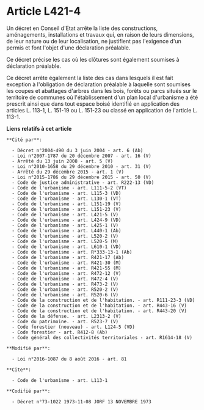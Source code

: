 # Article L421-4

Un décret en Conseil d'Etat arrête la liste des constructions, aménagements, installations et travaux qui, en raison de leurs
dimensions, de leur nature ou de leur localisation, ne justifient pas l'exigence d'un permis et font l'objet d'une
déclaration préalable. 

Ce décret précise les cas où les clôtures sont également soumises à déclaration préalable. 

Ce décret arrête également la liste des cas dans lesquels il est fait exception à l'obligation de déclaration préalable à
laquelle sont soumises les coupes et abattages d'arbres dans les bois, forêts ou parcs situés sur le territoire de communes
où l'établissement d'un plan local d'urbanisme a été prescrit ainsi que dans tout espace boisé identifié en application des
articles L. 113-1, L. 151-19 ou L. 151-23 ou classé en application de l'article L. 113-1.

**Liens relatifs à cet article**

	**Cité par**:

	  - Décret n°2004-490 du 3 juin 2004 - art. 6 (Ab)
	  - Loi n°2007-1787 du 20 décembre 2007 - art. 16 (V)
	  - Arrêté du 13 juin 2008 - art. 5 (V)
	  - Loi n°2010-1658 du 29 décembre 2010 - art. 31 (V)
	  - Arrêté du 29 décembre 2015 - art. 1 (V)
	  - Loi n°2015-1786 du 29 décembre 2015 - art. 50 (V)
	  - Code de justice administrative - art. R222-13 (VD)
	  - Code de l'urbanisme - art. L111-5-2 (VT)
	  - Code de l'urbanisme - art. L115-3 (VD)
	  - Code de l'urbanisme - art. L130-1 (VT)
	  - Code de l'urbanisme - art. L151-19 (V)
	  - Code de l'urbanisme - art. L151-23 (V)
	  - Code de l'urbanisme - art. L421-5 (V)
	  - Code de l'urbanisme - art. L424-9 (VD)
	  - Code de l'urbanisme - art. L425-1 (V)
	  - Code de l'urbanisme - art. L440-1 (Ab)
	  - Code de l'urbanisme - art. L520-2 (V)
	  - Code de l'urbanisme - art. L520-5 (M)
	  - Code de l'urbanisme - art. L610-1 (VD)
	  - Code de l'urbanisme - art. R*333-13-1 (Ab)
	  - Code de l'urbanisme - art. R421-17 (Ab)
	  - Code de l'urbanisme - art. R421-30 (M)
	  - Code de l'urbanisme - art. R421-55 (M)
	  - Code de l'urbanisme - art. R472-12 (V)
	  - Code de l'urbanisme - art. R472-4 (V)
	  - Code de l'urbanisme - art. R473-2 (V)
	  - Code de l'urbanisme - art. R520-2 (V)
	  - Code de l'urbanisme - art. R520-6 (V)
	  - Code de la construction et de l'habitation. - art. R111-23-3 (VD)
	  - Code de la construction et de l'habitation. - art. R443-16 (V)
	  - Code de la construction et de l'habitation. - art. R443-20 (V)
	  - Code de la défense. - art. L2313-2 (V)
	  - Code du patrimoine. - art. R523-7 (V)
	  - Code forestier (nouveau) - art. L124-5 (VD)
	  - Code forestier - art. R412-8 (Ab)
	  - Code général des collectivités territoriales - art. R1614-18 (V)

	**Modifié par**:

	  - Loi n°2016-1087 du 8 août 2016 - art. 81

	**Cite**:

	  - Code de l'urbanisme - art. L113-1

	**Codifié par**:

	  - Décret n°73-1022 1973-11-08 JORF 13 NOVEMBRE 1973
